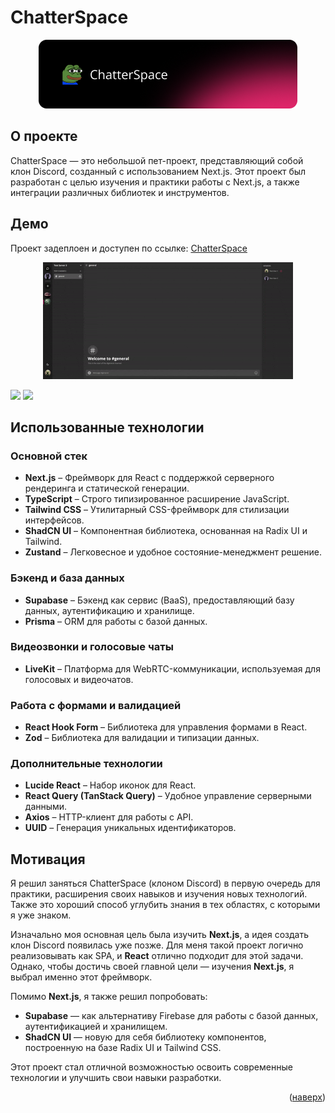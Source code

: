 <a id="readme-top"></a>

# ChatterSpace

<p align="center">
  <img src="assets/readme/Title.png" alt="Website-title">
</p>


## О проекте

ChatterSpace — это небольшой пет-проект, представляющий собой клон Discord, созданный с использованием Next.js. Этот проект был разработан с целью изучения и практики работы с Next.js, а также интеграции различных библиотек и инструментов.

## Демо

Проект задеплоен и доступен по ссылке: [ChatterSpace](https://chatter-space-rikcher.vercel.app/login)

[Website-preview]: ./assets/readme/Preview-1.png
[Website-preview2]: ./assets/readme/Preview-2.png
[Website-demo]: ./assets/readme/Demo.gif

<p align="center">
<img src="assets/readme/Demo.gif" alt="Website-demo">
</p>

![][Website-preview]
![][Website-preview2]


## Использованные технологии

### Основной стек
- **Next.js** – Фреймворк для React с поддержкой серверного рендеринга и статической генерации.
- **TypeScript** – Строго типизированное расширение JavaScript.
- **Tailwind CSS** – Утилитарный CSS-фреймворк для стилизации интерфейсов.
- **ShadCN UI** – Компонентная библиотека, основанная на Radix UI и Tailwind.
- **Zustand** – Легковесное и удобное состояние-менеджмент решение.

### Бэкенд и база данных
- **Supabase** – Бэкенд как сервис (BaaS), предоставляющий базу данных, аутентификацию и хранилище.
- **Prisma** – ORM для работы с базой данных.

### Видеозвонки и голосовые чаты
- **LiveKit** – Платформа для WebRTC-коммуникации, используемая для голосовых и видеочатов.

### Работа с формами и валидацией
- **React Hook Form** – Библиотека для управления формами в React.
- **Zod** – Библиотека для валидации и типизации данных.

### Дополнительные технологии
- **Lucide React** – Набор иконок для React.
- **React Query (TanStack Query)** – Удобное управление серверными данными.
- **Axios** – HTTP-клиент для работы с API.
- **UUID** – Генерация уникальных идентификаторов.


## Мотивация

Я решил заняться ChatterSpace (клоном Discord) в первую очередь для практики, расширения своих навыков и изучения новых технологий. Также это хороший способ углубить знания в тех областях, с которыми я уже знаком.

Изначально моя основная цель была изучить **Next.js**, а идея создать клон Discord появилась уже позже. Для меня такой проект логично реализовывать как SPA, и **React** отлично подходит для этой задачи. Однако, чтобы достичь своей главной цели — изучения **Next.js**, я выбрал именно этот фреймворк.

Помимо **Next.js**, я также решил попробовать:
- **Supabase** — как альтернативу Firebase для работы с базой данных, аутентификацией и хранилищем.
- **ShadCN UI** — новую для себя библиотеку компонентов, построенную на базе Radix UI и Tailwind CSS.

Этот проект стал отличной возможностью освоить современные технологии и улучшить свои навыки разработки.


<p align="right">(<a href="#readme-top">наверх</a>)</p>